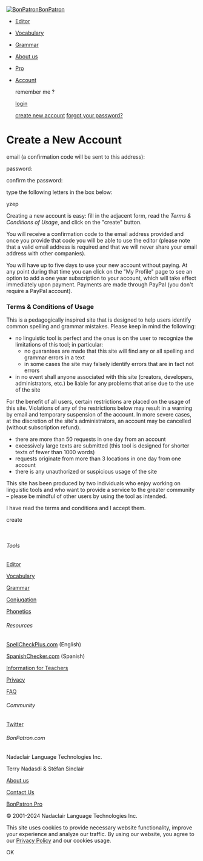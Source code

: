 [![BonPatron](https://pro.bonpatron.com/Resources/images/icone_rvb_web3.png)BonPatron](https://bonpatron.com/)

* [Editor](https://bonpatron.com/)
* [Vocabulary](https://bonpatron.com/xpress/)
* [Grammar](https://bonpatron.com/guide/)
* [About us](https://bonpatron.com/about/)
* [Pro](https://pro.bonpatron.com/)
* [Account](#)
    
     remember me ?
    
    [login](#)
    
    [create new account](https://pro.bonpatron.com/Create/) [forgot your password?](https://pro.bonpatron.com/Password/)
    

Create a New Account
====================

email (a confirmation code will be sent to this address): 

password: 

confirm the password: 

type the following letters in the box below:

yzep

Creating a new account is easy: fill in the adjacent form, read the _Terms & Conditions of Usage_, and click on the "create" button.  
  
You will receive a confirmation code to the email address provided and once you provide that code you will be able to use the editor (please note that a valid email address is required and that we will never share your email address with other companies).  
  
You will have up to five days to use your new account without paying. At any point during that time you can click on the "My Profile" page to see an option to add a one year subscription to your account, which will take effect immediately upon payment. Payments are made through PayPal (you don't require a PayPal account).  
  

### Terms & Conditions of Usage

This is a pedagogically inspired site that is designed to help users identify common spelling and grammar mistakes. Please keep in mind the following:

* no linguistic tool is perfect and the onus is on the user to recognize the limitations of this tool; in particular:
    * no guarantees are made that this site will find any or all spelling and grammar errors in a text
    * in some cases the site may falsely identify errors that are in fact not errors
* in no event shall anyone associated with this site (creators, developers, administrators, etc.) be liable for any problems that arise due to the use of the site

For the benefit of all users, certain restrictions are placed on the usage of this site. Violations of any of the restrictions below may result in a warning by email and temporary suspension of the account. In more severe cases, at the discretion of the site's administrators, an account may be cancelled (without subscription refund).

* there are more than 50 requests in one day from an account
* excessively large texts are submitted (this tool is designed for shorter texts of fewer than 1000 words)
* requests originate from more than 3 locations in one day from one account
* there is any unauthorized or suspicious usage of the site

This site has been produced by two individuals who enjoy working on linguistic tools and who want to provide a service to the greater community – please be mindful of other users by using the tool as intended.

 I have read the terms and conditions and I accept them.

create

 

###### Tools

[Editor](https://bonpatron.com/)

[Vocabulary](https://bonpatron.com/xpress/)

[Grammar](https://bonpatron.com/guide/)

[Conjugation](https://bonpatron.com/conj/)

[Phonetics](https://bonpatron.com/phonetics/)

###### Resources

[SpellCheckPlus.com](https://pro.spellcheckplus.com/) (English)

[SpanishChecker.com](https://pro.spanishchecker.com/) (Spanish)

[Information for Teachers](https://bonpatron.com/edu/)

[Privacy](https://bonpatron.com/privacy/)

[FAQ](https://bonpatron.com/faq/)

###### Community

[Twitter](https://twitter.com/bonpatron)

###### BonPatron.com

Nadaclair Language Technologies Inc.

Terry Nadasdi & Stéfan Sinclair

[About us](https://bonpatron.com/about/)

[Contact Us](mailto:mail@nadaclair.com)

[BonPatron Pro](https://pro.bonpatron.com/)

© 2001-2024 Nadaclair Language Technologies Inc.

This site uses cookies to provide necessary website functionality, improve your experience and analyze our traffic. By using our website, you agree to our [Privacy Policy](https://bonpatron.com/privacy/) and our cookies usage.

 OK